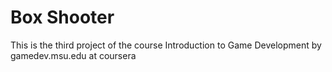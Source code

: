 # Box Shooter
 This is the third project of the course Introduction to Game Development by gamedev.msu.edu at coursera
